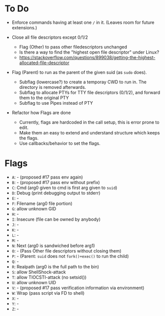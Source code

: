 # To Do

- Enforce commands having at least one `/` in it. (Leaves room for future extensions.)

- Close all file descriptors except 0/1/2
  - Flag (Other) to pass other filedescriptors unchanged
  - Is there a way to find the "highest open file descriptor" under Linux?
  - https://stackoverflow.com/questions/899038/getting-the-highest-allocated-file-descriptor

- Flag (Parent) to run as the parent of the given suid (as `sudo` does).
  - Subflag (lowercase?) to create a temporay CWD to run in.  The directory is removed afterwards.
  - Subflag to allocate PTYs for TTY file descriptors (0/1/2), and forward them to the original PTY
  - Subflag to use Pipes instead of PTY

- Refactor how Flags are done
  - Currently, flags are hardcoded in the call setup, this is error prone to edit.
  - Make them an easy to extend and understand structure which keeps the flags.
  - Use callbacks/behavior to set the flags.

# Flags

- `A`:	- (proposed #17 pass env again)
- `B`:	- (proposed #17 pass env without prefix)
- `C`:	Cmd (arg0 given to cmd is first arg given to `suid`)
- `D`:	Debug (print debugging output to stderr)
- `E`:	-
- `F`:	Filename (arg0 file portion)
- `G`:	allow unknown GID
- `H`:	-
- `I`:	Insecure (file can be owned by anybody)
- `J`:	-
- `K`:	-
- `L`:	-
- `M`:	-
- `N`:	Next (arg0 is sandwiched before arg1)
- `O`:	- (Pass Other file descriptors without closing them)
- `P`:	- (Parent: `suid` does not `fork()+exec()` to run the child)
- `Q`:	-
- `R`:	Realpath (arg0 is the full path to the bin)
- `S`:	allow ShellShock-attack
- `T`:	allow TIOCSTI-attack (no setsid())
- `U`:	allow unknown UID
- `V`:	- (proposed #17 pass verification information via environment)
- `W`:	Wrap (pass script via FD to shell)
- `X`:	-
- `Y`:	-
- `Z`:	-

